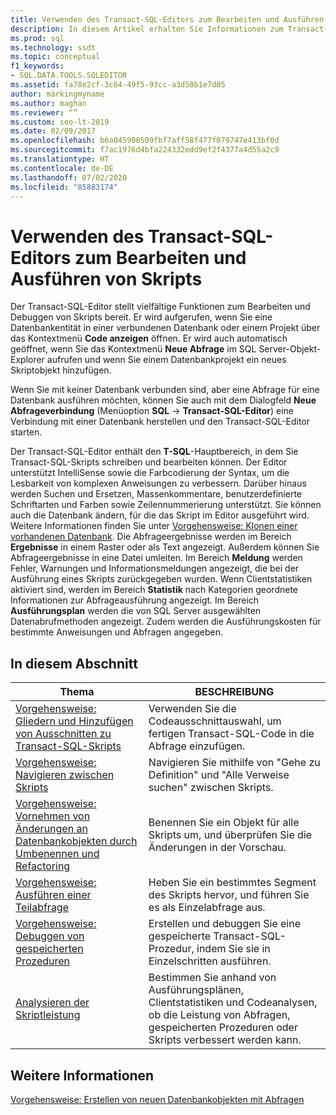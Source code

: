 ```yaml
---
title: Verwenden des Transact-SQL-Editors zum Bearbeiten und Ausführen von Skripts
description: In diesem Artikel erhalten Sie Informationen zum Transact-SQL-Editor. Sie erfahren, wie Sie den Editor öffnen, sehen, welche Informationen in den verschiedenen Bereichen des Editors angezeigt werden, und zeigen über seine Features Ressourcen an.
ms.prod: sql
ms.technology: ssdt
ms.topic: conceptual
f1_keywords:
- SQL.DATA.TOOLS.SQLEDITOR
ms.assetid: fa78e2cf-3c64-49f5-93cc-a3d50b1e7d05
author: markingmyname
ms.author: maghan
ms.reviewer: “”
ms.custom: seo-lt-2019
ms.date: 02/09/2017
ms.openlocfilehash: b6a045900509fbf7aff58f477f079747e413bf0d
ms.sourcegitcommit: f7ac1976d4bfa224332edd9ef2f4377a4d55a2c9
ms.translationtype: HT
ms.contentlocale: de-DE
ms.lasthandoff: 07/02/2020
ms.locfileid: "85883174"
---
```

# <a name="use-transact-sql-editor-to-edit-and-execute-scripts"></a>Verwenden des Transact-SQL-Editors zum Bearbeiten und Ausführen von Skripts

Der Transact\-SQL-Editor stellt vielfältige Funktionen zum Bearbeiten und Debuggen von Skripts bereit. Er wird aufgerufen, wenn Sie eine Datenbankentität in einer verbundenen Datenbank oder einem Projekt über das Kontextmenü **Code anzeigen** öffnen. Er wird auch automatisch geöffnet, wenn Sie das Kontextmenü **Neue Abfrage** im SQL Server-Objekt-Explorer aufrufen und wenn Sie einem Datenbankprojekt ein neues Skriptobjekt hinzufügen.  
  
Wenn Sie mit keiner Datenbank verbunden sind, aber eine Abfrage für eine Datenbank ausführen möchten, können Sie auch mit dem Dialogfeld **Neue Abfrageverbindung** (Menüoption **SQL** -> **Transact\-SQL-Editor**) eine Verbindung mit einer Datenbank herstellen und den Transact\-SQL-Editor starten.  
  
Der Transact\-SQL-Editor enthält den **T-SQL**-Hauptbereich, in dem Sie Transact\-SQL-Skripts schreiben und bearbeiten können. Der Editor unterstützt IntelliSense sowie die Farbcodierung der Syntax, um die Lesbarkeit von komplexen Anweisungen zu verbessern. Darüber hinaus werden Suchen und Ersetzen, Massenkommentare, benutzerdefinierte Schriftarten und Farben sowie Zeilennummerierung unterstützt. Sie können auch die Datenbank ändern, für die das Skript im Editor ausgeführt wird. Weitere Informationen finden Sie unter [Vorgehensweise: Klonen einer vorhandenen Datenbank](../ssdt/how-to-clone-an-existing-database.md). Die Abfrageergebnisse werden im Bereich **Ergebnisse** in einem Raster oder als Text angezeigt. Außerdem können Sie Abfrageergebnisse in eine Datei umleiten. Im Bereich **Meldung** werden Fehler, Warnungen und Informationsmeldungen angezeigt, die bei der Ausführung eines Skripts zurückgegeben wurden. Wenn Clientstatistiken aktiviert sind, werden im Bereich **Statistik** nach Kategorien geordnete Informationen zur Abfrageausführung angezeigt. Im Bereich **Ausführungsplan** werden die von SQL Server ausgewählten Datenabrufmethoden angezeigt. Zudem werden die Ausführungskosten für bestimmte Anweisungen und Abfragen angegeben.  
  
## <a name="in-this-section"></a>In diesem Abschnitt  
  
|Thema|BESCHREIBUNG|  
|---------|---------------|  
|[Vorgehensweise: Gliedern und Hinzufügen von Ausschnitten zu Transact-SQL-Skripts](../ssdt/how-to-outline-and-add-snippets-to-transact-sql-script.md)|Verwenden Sie die Codeausschnittauswahl, um fertigen Transact\-SQL-Code in die Abfrage einzufügen.|  
|[Vorgehensweise: Navigieren zwischen Skripts](../ssdt/how-to-navigate-between-scripts.md)|Navigieren Sie mithilfe von "Gehe zu Definition" und "Alle Verweise suchen" zwischen Skripts.|  
|[Vorgehensweise: Vornehmen von Änderungen an Datenbankobjekten durch Umbenennen und Refactoring](../ssdt/how-to-use-rename-and-refactoring-to-make-changes-to-your-database-objects.md)|Benennen Sie ein Objekt für alle Skripts um, und überprüfen Sie die Änderungen in der Vorschau.|  
|[Vorgehensweise: Ausführen einer Teilabfrage](../ssdt/how-to-execute-a-partial-query.md)|Heben Sie ein bestimmtes Segment des Skripts hervor, und führen Sie es als Einzelabfrage aus.|  
|[Vorgehensweise: Debuggen von gespeicherten Prozeduren](../ssdt/how-to-debug-stored-procedures.md)|Erstellen und debuggen Sie eine gespeicherte Transact\-SQL-Prozedur, indem Sie sie in Einzelschritten ausführen.|  
|[Analysieren der Skriptleistung](../ssdt/analyze-script-performance.md)|Bestimmen Sie anhand von Ausführungsplänen, Clientstatistiken und Codeanalysen, ob die Leistung von Abfragen, gespeicherten Prozeduren oder Skripts verbessert werden kann.|  
  
## <a name="see-also"></a>Weitere Informationen

[Vorgehensweise: Erstellen von neuen Datenbankobjekten mit Abfragen](../ssdt/how-to-create-new-database-objects-using-queries.md)